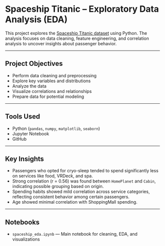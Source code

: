 # Spaceship Titanic – Exploratory Data Analysis (EDA)

This project explores the [Spaceship Titanic dataset](https://www.kaggle.com/competitions/spaceship-titanic/) using Python. The analysis focuses on data cleaning, feature engineering, and correlation analysis to uncover insights about passenger behavior.

---

## Project Objectives

- Perform data cleaning and preprocessing  
- Explore key variables and distributions  
- Analyze the data
- Visualize correlations and relationships  
- Prepare data for potential modeling

---

## Tools Used

- Python (`pandas`, `numpy`, `matplotlib`, `seaborn`)  
- Jupyter Notebook  
- GitHub

---

## Key Insights

- Passengers who opted for cryo-sleep tended to spend significantly less on services like food, VRDeck, and spa.  
- Strong correlation (r = 0.56) was found between `HomePlanet` and `Cabin`, indicating possible grouping based on origin.  
- Spending habits showed mild correlation across service categories, reflecting consistent behavior among certain passengers.  
- Age showed minimal correlation with ShoppingMall spending.

---

##  Notebooks

- `spaceship_eda.ipynb` — Main notebook for cleaning, EDA, and visualizations


